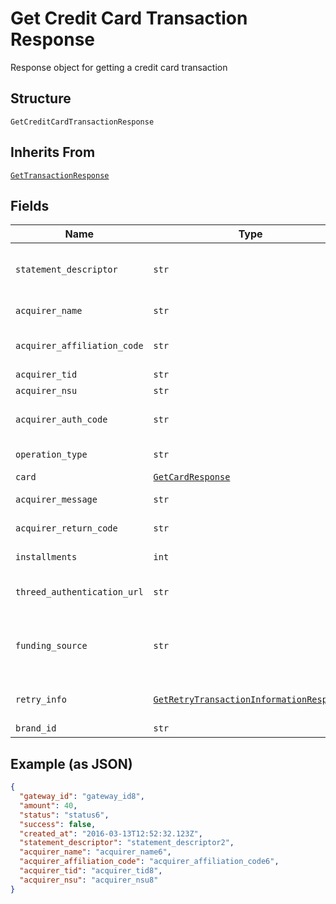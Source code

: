 
# Get Credit Card Transaction Response

Response object for getting a credit card transaction

## Structure

`GetCreditCardTransactionResponse`

## Inherits From

[`GetTransactionResponse`](../../doc/models/get-transaction-response.md)

## Fields

| Name | Type | Tags | Description |
|  --- | --- | --- | --- |
| `statement_descriptor` | `str` | Optional | Text that will appear on the credit card's statement |
| `acquirer_name` | `str` | Optional | Acquirer name |
| `acquirer_affiliation_code` | `str` | Optional | Aquirer affiliation code |
| `acquirer_tid` | `str` | Optional | Acquirer TID |
| `acquirer_nsu` | `str` | Optional | Acquirer NSU |
| `acquirer_auth_code` | `str` | Optional | Acquirer authorization code |
| `operation_type` | `str` | Optional | Operation type |
| `card` | [`GetCardResponse`](../../doc/models/get-card-response.md) | Optional | Card data |
| `acquirer_message` | `str` | Optional | Acquirer message |
| `acquirer_return_code` | `str` | Optional | Acquirer Return Code |
| `installments` | `int` | Optional | Number of installments |
| `threed_authentication_url` | `str` | Optional | 3D-S authentication Url |
| `funding_source` | `str` | Optional | Identify when a card is prepaid, credit or debit. |
| `retry_info` | [`GetRetryTransactionInformationResponse`](../../doc/models/get-retry-transaction-information-response.md) | Optional | Retry transaction information |
| `brand_id` | `str` | Optional | - |

## Example (as JSON)

```json
{
  "gateway_id": "gateway_id8",
  "amount": 40,
  "status": "status6",
  "success": false,
  "created_at": "2016-03-13T12:52:32.123Z",
  "statement_descriptor": "statement_descriptor2",
  "acquirer_name": "acquirer_name6",
  "acquirer_affiliation_code": "acquirer_affiliation_code6",
  "acquirer_tid": "acquirer_tid8",
  "acquirer_nsu": "acquirer_nsu8"
}
```

